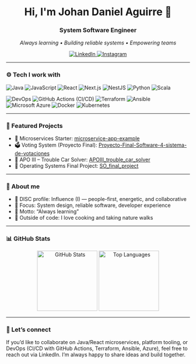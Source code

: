 
<!--
Profile README for @JohanDanielAguirre
Vibe: Colorful, energetic, DISC "I" (Influence)
-->

<h1 align="center">Hi, I'm Johan Daniel Aguirre 👋</h1>
<h3 align="center">System Software Engineer</h3>

<p align="center">
  <em>Always learning • Building reliable systems • Empowering teams</em>
</p>

<p align="center">
  <a href="https://www.linkedin.com/in/johan-daniel-aguirre-arias-0080871ab/">
    <img alt="LinkedIn" src="https://img.shields.io/badge/LinkedIn-Johan%20Daniel%20Aguirre-0A66C2?style=for-the-badge&logo=linkedin&logoColor=white" />
  </a>
  <a href="https://www.instagram.com/aguirrejohandaniel/">
    <img alt="Instagram" src="https://img.shields.io/badge/Instagram-@aguirrejohandaniel-E4405F?style=for-the-badge&logo=instagram&logoColor=white" />
  </a>
</p>

---

### ⚙️ Tech I work with
<p>
  <img alt="Java" title="Java" src="https://img.shields.io/badge/Java-E76F00?style=for-the-badge&logo=openjdk&logoColor=white" />
  <img alt="JavaScript" title="JavaScript" src="https://img.shields.io/badge/JavaScript-FFDF00?style=for-the-badge&logo=javascript&logoColor=222" />
  <img alt="React" title="React" src="https://img.shields.io/badge/React-61DAFB?style=for-the-badge&logo=react&logoColor=222" />
  <img alt="Next.js" title="Next.js" src="https://img.shields.io/badge/Next.js-000?style=for-the-badge&logo=nextdotjs&logoColor=white" />
  <img alt="NestJS" title="NestJS" src="https://img.shields.io/badge/NestJS-E0234E?style=for-the-badge&logo=nestjs&logoColor=white" />
  <img alt="Python" title="Python" src="https://img.shields.io/badge/Python-3776AB?style=for-the-badge&logo=python&logoColor=white" />
  <img alt="Scala" title="Scala" src="https://img.shields.io/badge/Scala-DC322F?style=for-the-badge&logo=scala&logoColor=white" />
</p>

<!-- DevOps stack including CI/CD, IaC, config mgmt, and cloud -->
<p>
  <img alt="DevOps" title="DevOps" src="https://img.shields.io/badge/DevOps-💙-6C63FF?style=for-the-badge" />
  <img alt="GitHub Actions (CI/CD)" title="GitHub Actions (CI/CD)" src="https://img.shields.io/badge/GitHub%20Actions-2088FF?style=for-the-badge&logo=githubactions&logoColor=white" />
  <img alt="Terraform" title="Terraform" src="https://img.shields.io/badge/Terraform-7B42BC?style=for-the-badge&logo=terraform&logoColor=white" />
  <img alt="Ansible" title="Ansible" src="https://img.shields.io/badge/Ansible-EE0000?style=for-the-badge&logo=ansible&logoColor=white" />
  <img alt="Microsoft Azure" title="Microsoft Azure" src="https://img.shields.io/badge/Microsoft%20Azure-0078D4?style=for-the-badge&logo=microsoftazure&logoColor=white" />
  <img alt="Docker" title="Docker" src="https://img.shields.io/badge/Docker-2496ED?style=for-the-badge&logo=docker&logoColor=white" />
  <img alt="Kubernetes" title="Kubernetes" src="https://img.shields.io/badge/Kubernetes-326CE5?style=for-the-badge&logo=kubernetes&logoColor=white" />
</p>

---

### 🚀 Featured Projects
- 🧭 Microservices Starter: [microservice-app-example](https://github.com/JohanDanielAguirre/microservice-app-example)
- 🗳️ Voting System (Proyecto Final): [Proyecto-Final-Software-4-sistema-de-votaciones](https://github.com/JohanDanielAguirre/Proyecto-Final-Software-4-sistema-de-votaciones)
- 🚗 APO III – Trouble Car Solver: [APOIII_trouble_car_solver](https://github.com/JohanDanielAguirre/APOIII_trouble_car_solver)
- 🧠 Operating Systems Final Project: [SO_final_project](https://github.com/JohanDanielAguirre/SO_final_project)

---

### 🌈 About me
- 💬 DISC profile: Influence (I) — people-first, energetic, and collaborative
- 🎯 Focus: System design, reliable software, developer experience
- 🌱 Motto: “Always learning”
- 🥘 Outside of code: I love cooking and taking nature walks

---

### 📊 GitHub Stats
<p align="center">
  <img alt="GitHub Stats" height="165" src="https://github-readme-stats.vercel.app/api?username=JohanDanielAguirre&show_icons=true&theme=synthwave&hide_border=true" />
  <img alt="Top Languages" height="165" src="https://github-readme-stats.vercel.app/api/top-langs/?username=JohanDanielAguirre&layout=compact&theme=synthwave&hide_border=true" />
</p>

---

### 🤝 Let’s connect
If you’d like to collaborate on Java/React microservices, platform tooling, or DevOps (CI/CD with GitHub Actions, Terraform, Ansible, Azure), feel free to reach out via LinkedIn. I’m always happy to share ideas and build together.
